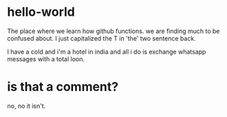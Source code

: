 # hello-world
The place where we learn how github functions. we are finding much to be confused about.  I just capitalized the T in 'the' two sentence back. 

I have a cold and i'm a hotel in india and all i do is exchange whatsapp messages with a total loon.
# is that a comment?
no, no it isn't. 
